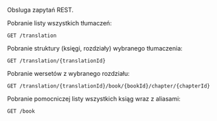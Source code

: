 Obsluga zapytań REST.

Pobranie listy wszystkich tłumaczeń:

```
GET /translation
```

Pobranie struktury (księgi, rozdziały) wybranego tłumaczenia:

```
GET /translation/{translationId}
```

Pobranie wersetów z wybranego rozdziału:

```
GET /translation/{translationId}/book/{bookId}/chapter/{chapterId}
```

Pobranie pomocniczej listy wszystkich ksiąg wraz z aliasami:

```
GET /book
```
